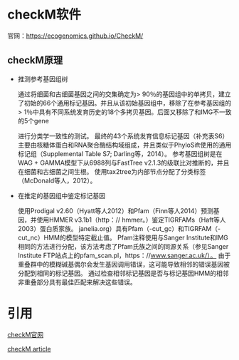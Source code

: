 # checkM软件

官网：https://ecogenomics.github.io/CheckM/

## checkM原理

* 推测参考基因组树
   
   通过将细菌和古细菌基因之间的交集确定为> 90％的基因组中的单拷贝，建立了初始的66个通用标记基因。并且从该初始基因组中，移除了在参考基因组的> 1％中具有不同系统发育历史的18个多拷贝基因。后面又移除了和IMG不一致的5个gene
     
   进行分类学一致性的测试。 最终的43个系统发育信息标记基因（补充表S6）主要由核糖体蛋白和RNA聚合酶结构域组成，并且类似于PhyloSift使用的通用标记组（Supplemental Table S7; Darling等，2014）。 参考基因组树是在WAG + GAMMA模型下从6988列与FastTree v2.1.3的级联比对推断的，并且在细菌和古细菌之间生根。 使用tax2tree为内部节点分配了分类标签（McDonald等人，2012）。
   
* 在推定的基因组中鉴定标记基因

   使用Prodigal v2.60（Hyatt等人2012）和Pfam（Finn等人2014）预测基因，并使用HMMER v3.1b1（http：// hmmer。）鉴定TIGRFAMs（Haft等人2003）蛋白质家族。 janelia.org）具有Pfam（-cut_gc）和TIGRFAM（-cut_nc）HMM的模型特定截止值。 Pfam注释使用与Sanger Institute和IMG相同的方法进行分配，该方法考虑了Pfam氏族之间的同源关系（参见Sanger Institute FTP站点上的pfam_scan.pl，https：//www.sanger.ac.uk/）。 由于重叠群中的模糊碱基偶尔会发生基因调用错误，这可能导致相邻的错误基因被分配到相同的标记基因。 通过检查相邻标记基因是否与标记基因HMM的相邻非重叠部分具有最佳匹配来解决这些错误。
   











# 引用
[checkM官网](https://ecogenomics.github.io/CheckM/)

[checkM article](https://genome.cshlp.org/content/25/7/1043.full#F3)
